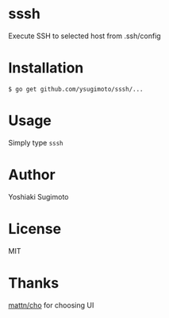 # sssh
Execute SSH to selected host from .ssh/config

# Installation

```
$ go get github.com/ysugimoto/sssh/...
```

# Usage

Simply type `sssh`

# Author

Yoshiaki Sugimoto

# License

MIT

# Thanks

[mattn/cho](https://github.com/mattn/cho) for choosing UI
